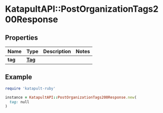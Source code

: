 # KatapultAPI::PostOrganizationTags200Response

## Properties

| Name | Type | Description | Notes |
| ---- | ---- | ----------- | ----- |
| **tag** | [**Tag**](Tag.md) |  |  |

## Example

```ruby
require 'katapult-ruby'

instance = KatapultAPI::PostOrganizationTags200Response.new(
  tag: null
)
```

